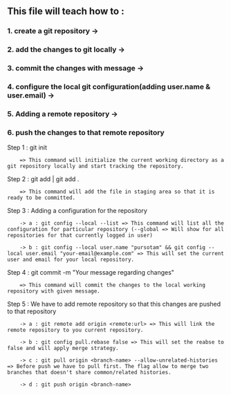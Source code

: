 ## This file will teach how to :

### 1. create a git repository ->

### 2. add the changes to git locally ->

### 3. commit the changes with message ->

### 4. configure the local git configuration(adding user.name & user.email) ->

### 5. Adding a remote repository ->

### 6. push the changes to that remote repository

Step 1 : git init

        => This command will initialize the current working directory as a git repository locally and start tracking the repository.

Step 2 : git add <filename> | git add .

        => This command will add the file in staging area so that it is ready to be committed.

Step 3 : Adding a configuration for the repository

        -> a : git config --local --list => This command will list all the configuration for particular repository (--global => Will show for all repositories for that currently logged in user)

        -> b : git config --local user.name "pursotam" && git config --local user.email "your-email@example.com" => This will set the current user and email for your local repository.

Step 4 : git commit -m "Your message regarding changes"

        => This command will commit the changes to the local working repository with given message.

Step 5 : We have to add remote repository so that this changes are pushed to that repository

        -> a : git remote add origin <remote:url> => This will link the remote repository to you current repository.

        -> b : git config pull.rebase false => This will set the reabse to false and will apply merge strategy.

        -> c : git pull origin <branch-name> --allow-unrelated-histories => Before push we have to pull first. The flag allow to merge two branches that doesn't share common/related histories.

        -> d : git push origin <branch-name>
